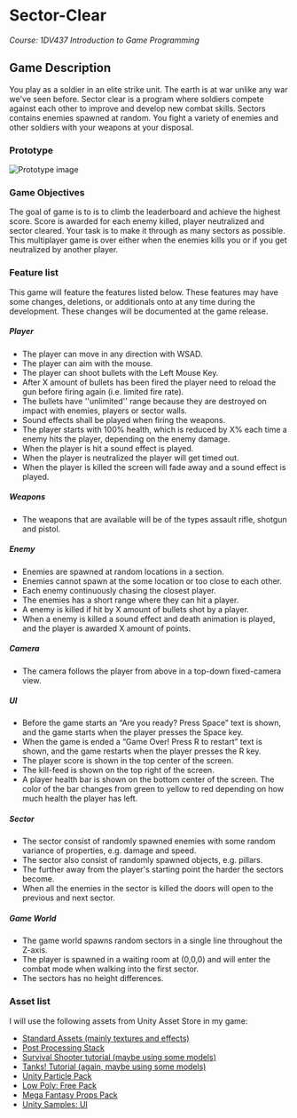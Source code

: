 # Sector-Clear
*Course: 1DV437 Introduction to Game Programming*
## Game Description
You play as a soldier in an elite strike unit. The earth is at war unlike any war we've seen before. Sector clear is a program where soldiers compete against each other to improve and develop new combat skills. Sectors contains enemies spawned at random. You fight a variety of enemies and other soldiers with your weapons at your disposal.

### Prototype
![Prototype image](https://writelatex.s3.amazonaws.com/tcyfphxkhxwf/uploads/603/13737516/1.png "Prototype image")

### Game Objectives
The goal of game is to is to climb the leaderboard and achieve the highest score. Score is awarded for each enemy killed, player neutralized and sector cleared. Your task is to make it through as many sectors as possible. This multiplayer game is over either when the enemies kills you or if you get neutralized by another player.

### Feature list
This game will feature the features listed below. These features may have some changes, deletions, or additionals onto at any time during the development. These changes will be documented at the game release.

##### Player
* The player can move in any direction with WSAD.
* The player can aim with the mouse.
* The player can shoot bullets with the Left Mouse Key.
* After X amount of bullets has been fired the player need to reload the gun before firing again (i.e. limited fire rate).
* The bullets have ''unlimited'' range because they are destroyed on impact with enemies, players or sector walls.
* Sound effects shall be played when firing the weapons.
* The player starts with 100% health, which is reduced by X% each time a enemy hits the player, depending on the enemy damage.
* When the player is hit a sound effect is played.
* When the player is neutralized the player will get timed out.
* When the player is killed the screen will fade away and a sound effect is played.
 
##### Weapons
* The weapons that are available will be of the types assault rifle, shotgun and pistol.

##### Enemy
* Enemies are spawned at random locations in a section.
* Enemies cannot spawn at the some location or too close to each other.
* Each enemy continuously chasing the closest player.
* The enemies has a short range where they can hit a player.
* A enemy is killed if hit by X amount of bullets shot by a player.
* When a enemy is killed a sound effect and death animation is played, and the player is awarded X amount of points.

##### Camera
* The camera follows the player from above in a top-down fixed-camera view.

##### UI
* Before the game starts an “Are you ready? Press Space” text is shown, and the game starts when the player presses the Space key.
* When the game is ended a “Game Over! Press R to restart” text is shown, and the game restarts when the player presses the R key.
* The player score is shown in the top center of the screen.
* The kill-feed is shown on the top right of the screen.
* A player health bar is shown on the bottom center of the screen. The color of the bar changes from green to yellow to red depending on how much health the player has left.

##### Sector
* The sector consist of randomly spawned enemies with some random variance of properties, e.g. damage and speed.
* The sector also consist of randomly spawned objects, e.g. pillars.
* The further away from the player's starting point the harder the sectors become.
* When all the enemies in the sector is killed the doors will open to the previous and next sector.

##### Game World
* The game world spawns random sectors in a single line throughout the Z-axis.
* The player is spawned in a waiting room at (0,0,0) and will enter the combat mode when walking into the first sector.
* The sectors has no height differences.

### Asset list
I will use the following assets from Unity Asset Store in my game:
* [Standard Assets (mainly textures and effects)](https://www.assetstore.unity3d.com/en/#!/content/32351)
* [Post Processing Stack](https://www.assetstore.unity3d.com/en/#!/content/83912)
* [Survival Shooter tutorial (maybe using some models)](https://www.assetstore.unity3d.com/en/#!/content/40756)
* [Tanks! Tutorial (again, maybe using some models)](https://www.assetstore.unity3d.com/en/#!/content/46209)
* [Unity Particle Pack](https://www.assetstore.unity3d.com/en/#!/content/73777)
* [Low Poly: Free Pack](https://www.assetstore.unity3d.com/en/#!/content/58821)
* [Mega Fantasy Props Pack](https://www.assetstore.unity3d.com/en/#!/content/87811)
* [Unity Samples: UI](https://www.assetstore.unity3d.com/en/#!/content/25468)
